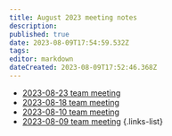 ```yaml
---
title: August 2023 meeting notes
description: 
published: true
date: 2023-08-09T17:54:59.532Z
tags: 
editor: markdown
dateCreated: 2023-08-09T17:52:46.368Z
---
```


- [2023-08-23 team meeting](./2023-08/2023-08-23-team-meeting.md)
- [2023-08-18 team meeting](./2023-08/2023-08-18-team-meeting.md)
- [2023-08-10 team meeting](./2023-08/2023-08-10-team-meeting.md)
- [2023-08-09 team meeting](./2023-08/2023-08-09-team-meeting.md)
{.links-list}